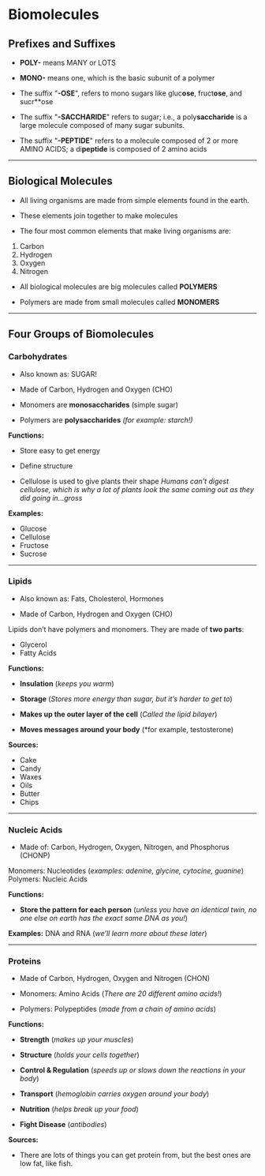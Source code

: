 # Biomolecules
## Prefixes and Suffixes

- **POLY-** means MANY or LOTS
    
- **MONO-** means one, which is the basic subunit of a polymer
    
- The suffix "**-OSE**", refers to mono sugars like gluc**ose**, fruct**ose**, and sucr**ose
    
- The suffix "**-SACCHARIDE**" refers to sugar; i.e., a poly**saccharide** is a large molecule composed of many sugar subunits.
    
- The suffix "**-PEPTIDE**" refers to a molecule composed of 2 or more AMINO ACIDS; a di**peptide** is composed of 2 amino acids

---
## Biological Molecules

- All living organisms are made from simple elements found in the earth.
    
- These elements join together to make molecules
    
- The four most common elements that make living organisms are:
1. Carbon
2. Hydrogen
3. Oxygen
4. Nitrogen
    
- All biological molecules are big molecules called **POLYMERS**
    
- Polymers are made from small molecules called **MONOMERS**

---
## Four Groups of Biomolecules

### Carbohydrates

- Also known as: SUGAR!
    
- Made of Carbon, Hydrogen and Oxygen (CHO)
    
- Monomers are **monosaccharides** (simple sugar)
- Polymers are **polysaccharides** *(for example: starch!)*


**Functions:**
- Store easy to get energy
    
- Define structure
    
- Cellulose is used to give plants their shape
*Humans can’t digest cellulose, which is why a lot of plants look the same coming out as they did going in...gross*


**Examples:**
- Glucose
- Cellulose
- Fructose
- Sucrose

---
### Lipids

- Also known as: Fats, Cholesterol, Hormones
    
- Made of Carbon, Hydrogen and Oxygen (CHO)
    
Lipids don’t have polymers and monomers. 
They are made of **two parts**: 
- Glycerol
- Fatty Acids


**Functions:**
- **Insulation** (*keeps you warm*)
    
- **Storage** (*Stores more energy than sugar, but it’s harder to get to*)
    
- **Makes up the outer layer of the cell** (*Called the lipid bilayer*)
    
- **Moves messages around your body** (*for example, testosterone)


**Sources:**
- Cake
- Candy
- Waxes
- Oils
- Butter
- Chips

---
### Nucleic Acids

- Made of: Carbon, Hydrogen, Oxygen, Nitrogen, and Phosphorus (CHONP)
    
Monomers: Nucleotides (*examples: adenine, glycine, cytocine, guanine*)
Polymers: Nucleic Acids


**Functions:**
- **Store the pattern for each person** (*unless you have an identical twin, no one else on earth has the exact same DNA as you!*)


**Examples:** DNA and RNA (*we’ll learn more about these later*)

---
### Proteins

- Made of Carbon, Hydrogen, Oxygen and Nitrogen (CHON)
    
- Monomers: Amino Acids (*There are 20 different amino acids!*)
- Polymers: Polypeptides (*made from a chain of amino acids*)


**Functions:**
- **Strength** (*makes up your muscles*)
    
- **Structure** (*holds your cells together*)
    
- **Control & Regulation** (*speeds up or slows down the reactions in your body*)
    
- **Transport** (*hemoglobin carries oxygen around your body*)
    
- **Nutrition** (*helps break up your food*)
    
- **Fight Disease** (*antibodies*)


**Sources:**
- There are lots of things you can get protein from, but the best ones are low fat, like fish.
